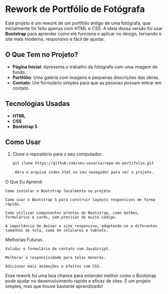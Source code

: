 # Rework de Portfólio de Fotógrafa

Este projeto é um rework de um portfólio antigo de uma fotógrafa, que inicialmente foi feito apenas com HTML e CSS. A ideia dessa versão foi usar **Bootstrap** para aprender como ele funciona e aplicar no design, tornando o site mais moderno, responsivo e fácil de ajustar.

## O Que Tem no Projeto?

- **Página Inicial**: Apresenta o trabalho da fotógrafa com uma imagem de fundo.
- **Portfólio**: Uma galeria com imagens e pequenas descrições das obras.
- **Contato**: Um formulário simples para que as pessoas possam entrar em contato.

## Tecnologias Usadas

- **HTML**
- **CSS**
- **Bootstrap 5**

## Como Usar

1. Clone o repositório para o seu computador:

   ```bash
   git clone https://github.com/seu-usuario/repo-do-portifolio.git

    Abra o arquivo index.html no seu navegador para ver o projeto.

O Que Eu Aprendi

    Como instalar o Bootstrap localmente no projeto

    Como usar o Bootstrap 5 para construir layouts responsivos de forma rápida.

    Como utilizar componentes prontos do Bootstrap, como botões, formulários e cards, sem precisar de muito código.

    A importância de deixar o site responsivo, adaptando-se a diferentes tamanhos de tela, como em celulares e tablets.

Melhorias Futuras

    Validar o formulário de contato com JavaScript.

    Melhorar a responsividade para telas menores.

    Adicionar mais animações e efeitos com CSS.

Esse rework foi uma boa chance para entender melhor como o Bootstrap pode ajudar no desenvolvimento rápido e eficaz de sites. É um projeto simples, mas que trouxe bastante aprendizado!
